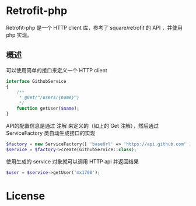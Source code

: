 Retrofit-php
========

Retrofit-php 是一个 HTTP client 库，参考了 square/retrofit 的 API ，并使用 php 实现。


概述
--------
可以使用简单的接口来定义一个 HTTP client

```php
interface GithubService
{
    /**
     * @Get("/users/{name}")
     */
    function getUser($name);
}
```

API的配置信息是通过 注解 来定义的（如上的 Get 注解），然后通过 ServiceFactory 类自动生成接口的实现

```php
$factory = new ServiceFactory([ 'baseUrl' => 'https://api.github.com' ]);
$service = $factory->create(GithubService::class);
```

使用生成的 service 对象就可以调用 HTTP api 并返回结果

```php
$user = $service->getUser('mx1700');
```


License
=======